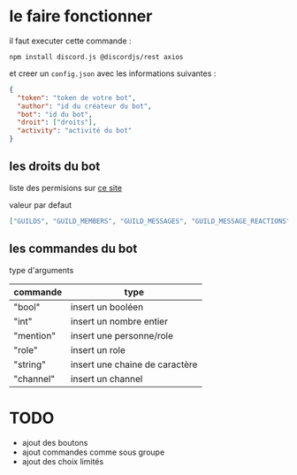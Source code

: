 # le faire fonctionner

il faut executer cette commande :

```console
npm install discord.js @discordjs/rest axios
```

et creer un `config.json` avec les informations suivantes :

```json
{
  "token": "token de votre bot",
  "author": "id du créateur du bot",
  "bot": "id du bot",
  "droit": ["droits"],
  "activity": "activité du bot"
}
```

## les droits du bot

liste des permisions sur [ce site](https://discord.com/developers/docs/topics/permissions)

valeur par defaut

```json
["GUILDS", "GUILD_MEMBERS", "GUILD_MESSAGES", "GUILD_MESSAGE_REACTIONS"]
```

## les commandes du bot

type d'arguments

| commande | type |
|----------|------|
|"bool"|insert un booléen|
|"int"|insert un nombre entier|
|"mention"|insert une personne/role|
|"role"|insert un role|
|"string"|insert une chaine de caractère|
|"channel"|insert un channel|

# TODO

- ajout des boutons
- ajout commandes comme sous groupe 
- ajout des choix limités